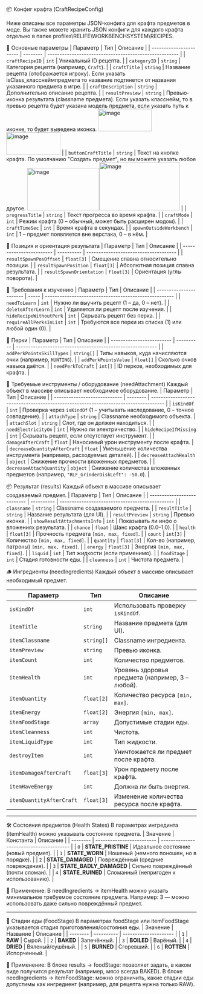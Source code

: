 📦 Конфиг крафта (CraftRecipeConfig)

Ниже описаны все параметры JSON-конфига для крафта предметов в моде. Вы также можете хранить JSON конфиги для каждого крафта отдельно в папке profiles\RELIFE\WORKBENCHSYSTEM\RECIPES.

🔑 Основные параметры
| Параметр                | Тип      | Описание                                               |
| ----------------------- | -------- | ------------------------------------------------------ |
| `craftRecipeID`         | `int`    | Уникальный ID рецепта.                                 |
| `categoryID`            | `string` | Категория рецепта (например, `Craft`).                 |
| `craftTitle`            | `string` | Название рецепта (отображается игроку). Если указать isClass_класснеймпредмета то название подтянется от названия указанного предмета в игре. |
| `craftDescription`      | `string` | Дополнительно описание рецепта.                                     |
| `resultPreview`         | `string` | Превью-иконка результата (classname предмета). Если указать класснейм, то в превью рецепта будет указана модель предмета, если указать путь к иконке, то будет выведена иконка. <img width="142" height="59" alt="image" src="https://github.com/user-attachments/assets/e09c9d1d-fe8b-466a-bf12-4c40552c1c83" /> <br><img width="143" height="59" alt="image" src="https://github.com/user-attachments/assets/4996c44a-0f5c-431f-92cb-8013166275c6" /> |
| `buttonCraftTitle`      | `string` | Текст на кнопке крафта. По умолчанию "Создать предмет", но вы можете указать любое другое. 
<img width="191" height="112" alt="image" src="https://github.com/user-attachments/assets/9ea6be84-4524-47a1-8eba-3a571f36ccdc" /><img width="213" height="127" alt="image" src="https://github.com/user-attachments/assets/cc6383f5-3dd7-4f5e-beb8-7a7f6da8bbeb" /> |
| `progressTitle`         | `string` | Текст прогресса во время крафта.                       |
| `craftMode`             | `int`    | Режим крафта (0 – обычный, может быть расширен модом). |
| `craftTimeSec`          | `int`    | Время крафта в секундах.                               |
| `spawnOutsideWorkbench` | `int`    | 1 – предмет появляется вне верстака, 0 – в нём.        |

📍 Позиция и ориентация результата
| Параметр                 | Тип        | Описание                              |
| ------------------------ | ---------- | ------------------------------------- |
| `resultSpawnPosOffset`   | `float[3]` | Смещение спавна относительно позиции. |
| `resultSpawnPosition`    | `float[3]` | Абсолютная позиция спавна результата. |
| `resultSpawnOrientation` | `float[3]` | Ориентация (углы поворота).           |

📘 Требования к изучению
| Параметр                | Тип   | Описание                                              |
| ----------------------- | ----- | ----------------------------------------------------- |
| `needToLearn`           | `int` | Нужно ли выучить рецепт (1 – да, 0 – нет).            |
| `deleteAfterLearn`      | `int` | Удаляется ли рецепт после изучения.                   |
| `hideRecipeWithoutPerk` | `int` | Скрывать рецепт без перка.                            |
| `requireAllPerksInList` | `int` | Требуются все перки из списка (1) или любой один (0). |

🎯 Перки
| Параметр                  | Тип        | Описание                                                   |
| ------------------------- | ---------- | ---------------------------------------------------------- |
| `addPerkPointsSkillTypes` | `string[]` | Типы навыков, куда начисляются очки (например, `HUNTING`). |
| `addPerkPointsValue`      | `float[]`  | Сколько очков навыка даётся.                               |
| `needPerkToCraft`         | `int[]`    | ID перков, необходимых для крафта.                         |

🔧 Требуемые инструменты / оборудование (needAttachment)
Каждый объект в массиве описывает необходимое оборудование.
| Параметр                     | Тип      | Описание                                                                            |
| ---------------------------- | -------- | ----------------------------------------------------------------------------------- |
| `isKindOf`                   | `int`    | Проверка через `isKindOf` (1 – учитывать наследование, 0 – точное совпадение).      |
| `attachType`                 | `string` | Classname необходимого объекта.                                                     |
| `attachSlot`                 | `string` | Слот, где он должен находиться.                                                     |
| `needElectricityOn`          | `int`    | Нужно ли электричество.                                                             |
| `hideRecipeIfMissing`        | `int`    | Скрывать рецепт, если отсутствует инструмент.                                       |
| `damageAfterCraft`           | `float`  | Наносимый урон инструменту после крафта.                                            |
| `decreaseQuantityAfterCraft` | `float`  | Уменьшение количества инструмента (например, расходуемых деталей).                  |
| `decreaseAttachHealth`       | `object` | Снижение прочности вложенных предметов.                                             |
| `decreaseAttachQuantity`     | `object` | Снижение количества вложенных предметов (например, `"RLF_GrinderDiskLeft": -50.0`). |

📦 Результат (results)
Каждый объект в массиве описывает создаваемый предмет.
| Параметр                    | Тип        | Описание                                        |
| --------------------------- | ---------- | ----------------------------------------------- |
| `classname`                 | `string`   | Classname создаваемого предмета.                |
| `resultTitle`               | `string`   | Название результата (для UI).                   |
| `resultPreview`             | `string`   | Превью иконка.                                  |
| `showResultAttachmentsInfo` | `int`      | Показывать ли инфо о вложениях результата.      |
| `chance`                    | `float`    | Шанс крафта (0.0–1.0).                          |
| `health`                    | `float[3]` | Прочность предмета `[min, max, fixed]`.         |
| `count`                     | `int[3]`   | Количество `[min, max, fixed]`.                 |
| `quantity`                  | `float[3]` | Кол-во (например, патроны) `[min, max, fixed]`. |
| `energy`                    | `float[3]` | Энергия `[min, max, fixed]`.                    |
| `liquid`                    | `int`      | Тип жидкости (если применимо).                  |
| `foodStage`                 | `int`      | Стадия готовности еды.                          |
| `cleanness`                 | `int`      | Чистота предмета.                               |

🪵 Ингредиенты (needIngredients)
Каждый объект в массиве описывает необходимый предмет.

| Параметр                 | Тип        | Описание                                         |
| ------------------------ | ---------- | ------------------------------------------------ |
| `isKindOf`               | `int`      | Использовать проверку `isKindOf`.                |
| `itemTitle`              | `string`   | Название предмета (для UI).                      |
| `itemClassname`          | `string[]` | Classname ингредиента.                           |
| `itemPreview`            | `string`   | Превью иконка.                                   |
| `itemCount`              | `int`      | Количество предметов.                            |
| `itemHealth`             | `int`      | Уровень здоровья предмета (например, 3 – любой). |
| `itemQuantity`           | `float[2]` | Количество ресурса `[min, max]`.                 |
| `itemEnergy`             | `float[2]` | Энергия `[min, max]`.                            |
| `itemFoodStage`          | `array`    | Допустимые стадии еды.                           |
| `itemCleanness`          | `int`      | Чистота.                                         |
| `itemLiquidType`         | `int`      | Тип жидкости.                                    |
| `destroyItem`            | `int`      | Уничтожается ли предмет после крафта.            |
| `itemDamageAfterCraft`   | `float[3]` | Урон предмету после крафта.                      |
| `itemHaveEnergy`         | `int`      | Должна ли быть энергия.                          |
| `itemQuantityAfterCraft` | `float[3]` | Изменение количества ресурса после крафта.       |

---

🛠 Состояния предметов (Health States)
В параметрах ингрединта (itemHealth) можно указывать состояние предмета.
| Значение | Константа                 | Описание                                 |
| -------- | ------------------------- | ---------------------------------------- |
| `0`      | **STATE\_PRISTINE**       | Идеальное состояние (новый предмет).     |
| `1`      | **STATE\_WORN**           | Ношеный (немного поношен, но в порядке). |
| `2`      | **STATE\_DAMAGED**        | Повреждённый (средние повреждения).      |
| `3`      | **STATE\_BADLY\_DAMAGED** | Сильно повреждённый (почти сломан).      |
| `4`      | **STATE\_RUINED**         | Сломанный (непригоден к использованию).  |

📌 Применение:
В needIngredients → itemHealth можно указать минимальное требуемое состояние предмета.
Например: 3 — можно использовать даже сильно повреждённый предмет.

---

🥩 Стадии еды (FoodStage)
В параметрах foodStage или itemFoodStage указывается стадия приготовления/состояния еды.
| Значение | Название   | Описание              |
| -------- | ---------- | --------------------- |
| `1`      | **RAW**    | Сырой. |
| `2`      | **BAKED**  | Запечённый.           |
| `3`      | **BOILED** | Варёный.              |
| `4`      | **DRIED**  | Вяленый/сушёный.      |
| `5`      | **BURNED** | Сгоревший.            |
| `6`      | **ROTTEN** | Испорченный.          |


📌 Применение:
В блоке results → foodStage: позволяет задать, в каком виде получится результат (например, мясо всегда BAKED).
В блоке needIngredients → itemFoodStage: можно ограничить, какие стадии еды допустимы как ингредиент (например, для рецепта нужна только RAW).
